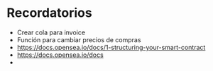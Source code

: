 # Recordatorios

- Crear cola para invoice
- Función para cambiar precios de compras
- https://docs.opensea.io/docs/1-structuring-your-smart-contract
- https://docs.opensea.io/docs
- 
